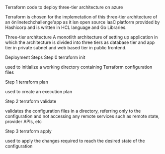 Terraform code to deploy three-tier architecture on azure

Terraform is chosen for the implemetation of this three-tier architecture of an ónlinetechchallenge'app as it isn open source IaaC platform provided by Hashicorp and is written in HCL language and Go Libraries.

Three-tier architecture
A monotlith architecture of setting up application in which the architecture is divided into three tiers as database tier and app tier in private subnet and web based tier in public frontend.


Deployment
Steps
Step 0 terraform init

used to initialize a working directory containing Terraform configuration files

Step 1 terraform plan

used to create an execution plan

Step 2 terraform validate

validates the configuration files in a directory, referring only to the configuration and not accessing any remote services such as remote state, provider APIs, etc

Step 3 terraform apply

used to apply the changes required to reach the desired state of the configuration